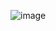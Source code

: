 ![image](https://user-images.githubusercontent.com/100708547/234105734-1fc3e541-826f-4b0c-baef-b6d8536e1afa.png)
